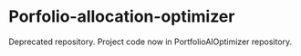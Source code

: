 Porfolio-allocation-optimizer
=============================

Deprecated repository. Project code now in PortfolioAlOptimizer repository.
